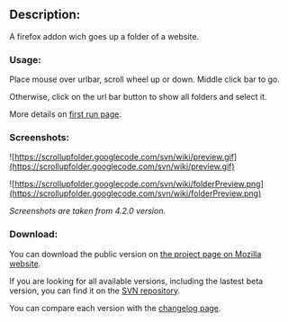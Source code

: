 ## Description: ##
A firefox addon wich goes up a folder of a website.
<br />

### Usage: ###
Place mouse over urlbar, scroll wheel up or down. Middle click bar to go.

Otherwise, click on the url bar button to show all folders and select it.

More details on [first run page](FirstRun.md).
<br />


### Screenshots: ###
![https://scrollupfolder.googlecode.com/svn/wiki/preview.gif](https://scrollupfolder.googlecode.com/svn/wiki/preview.gif)

![https://scrollupfolder.googlecode.com/svn/wiki/folderPreview.png](https://scrollupfolder.googlecode.com/svn/wiki/folderPreview.png)

_Screenshots are taken from 4.2.0 version._
<br />


### Download: ###
You can download the public version on [the project page on Mozilla website](https://addons.mozilla.org/fr/firefox/addon/scroll-up-folder/).

If you are looking for all available versions, including the lastest beta version, you can find it on the [SVN repository](http://scrollupfolder.googlecode.com/svn/tags).

You can compare each version with the [changelog page](Changelog.md).